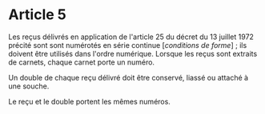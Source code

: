 # Article 5

Les reçus délivrés en application de l'article 25 du décret du 13 juillet 1972 précité sont sont numérotés en série continue [*conditions de forme*] ; ils doivent être utilisés dans l'ordre numérique. Lorsque les reçus sont extraits de carnets, chaque carnet porte un numéro.

Un double de chaque reçu délivré doit être conservé, liassé ou attaché à une souche.

Le reçu et le double portent les mêmes numéros.
